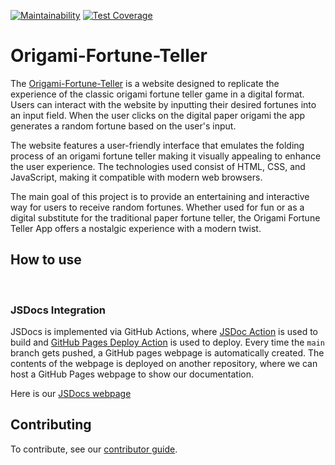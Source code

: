 [![Maintainability](https://api.codeclimate.com/v1/badges/87b8f7eb41b26501a38a/maintainability)](https://codeclimate.com/github/cse110-sp23-group1/Origami-Fortune-Teller/maintainability)
[![Test Coverage](https://api.codeclimate.com/v1/badges/87b8f7eb41b26501a38a/test_coverage)](https://codeclimate.com/github/cse110-sp23-group1/Origami-Fortune-Teller/test_coverage)
# Origami-Fortune-Teller

The [Origami-Fortune-Teller](https://cse110-sp23-group1.github.io/Origami-Fortune-Teller/) is a website designed to replicate the experience of the classic origami fortune teller game in a digital format. Users can interact with the website by inputting their desired fortunes into an input field. When the user clicks on the digital paper origami the app generates a random fortune based on the user's input. 

The website features a user-friendly interface that emulates the folding process of an origami fortune teller making it visually appealing to enhance the user experience. The technologies used consist of HTML, CSS, and JavaScript, making it compatible with modern web browsers. 

The main goal of this project is to provide an entertaining and interactive way for users to receive random fortunes. Whether used for fun or as a digital substitute for the traditional paper fortune teller, the Origami Fortune Teller App offers a nostalgic experience with a modern twist.

## How to use

<br>

### JSDocs Integration

JSDocs is implemented via GitHub Actions, where [JSDoc Action](https://github.com/andstor/jsdoc-action) is used to build and [GitHub Pages Deploy Action](https://github.com/JamesIves/github-pages-deploy-action) is used to deploy. Every time the `main` branch gets pushed, a GitHub pages webpage is automatically created. The contents of the webpage is deployed on another repository, where we can host a GitHub Pages webpage to show our documentation. 

Here is our [JSDocs webpage](https://cse110-sp23-group1.github.io/origami-jsdocs/)


## Contributing

To contribute, see our [contributor guide](CONTRIBUTING.md).
